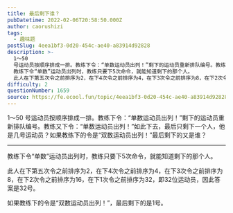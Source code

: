 ```yaml
---
title: 最后剩下谁？
pubDatetime: 2022-02-06T20:58:50.000Z
author: caorushizi
tags:
  - 趣味题
postSlug: 4eea1bf3-0d20-454c-ae40-a83914d92828
description: >-
  1～50
  号运动员按顺序排成一排。教练下令：“单数运动员出列！”剩下的运动员重新排队编号。教练又下令：“单数运动员出列！”如此下去，最后只剩下一个人，他是几号运动员？如果教练下的令是“双数运动员出列！”最后剩下的又是谁？
  教练下令“单数”运动员出列时，教练只要下5次命令，就能知道剩下的那个人。
  此人在下第五次令之前排序为2，在下4次令之前排序为4，在下3次令之前排序为8，在下2次令之前排序为16，
difficulty: 2
questionNumber: 1659
source: https://fe.ecool.fun/topic/4eea1bf3-0d20-454c-ae40-a83914d92828
---
```


1～50 号运动员按顺序排成一排。教练下令：“单数运动员出列！”剩下的运动员重新排队编号。教练又下令：“单数运动员出列！”如此下去，最后只剩下一个人，他是几号运动员？如果教练下的令是“双数运动员出列！”最后剩下的又是谁？

---

教练下令“单数”运动员出列时，教练只要下5次命令，就能知道剩下的那个人。

此人在下第五次令之前排序为2，在下4次令之前排序为4，在下3次令之前排序为8，在下2次令之前排序为16，在下1次令之前排序为32，即32位运动员，因此答案是32号。

如果教练下的令是“双数运动员出列！”，最后剩下的是1号。
